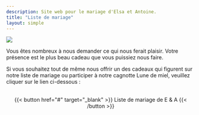 ```yaml
---
description: Site web pour le mariage d'Elsa et Antoine.
title: "Liste de mariage"
layout: simple
---
```


![](/photo/barbaracox/DSC_5198.jpg)

Vous êtes nombreux à nous demander ce qui nous ferait plaisir. Votre présence est le plus beau cadeau que vous puissiez nous faire.

Si vous souhaitez tout de même nous offrir un des cadeaux qui figurent sur notre liste de mariage ou participer à notre cagnotte Lune de miel, veuillez cliquer sur le lien ci-dessous :

<br>
<center>
{{< button href="#" target="_blank" >}}
Liste de mariage de E & A
{{< /button >}}
</center>